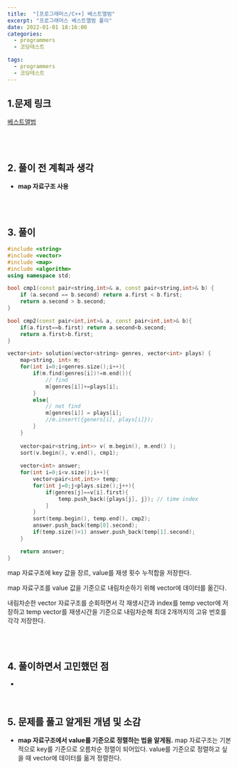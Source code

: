 ```yaml
---
title:  "[프로그래머스/C++] 베스트앨범"
excerpt: "프로그래머스 베스트앨범 풀이"
date: 2022-01-01 18:16:00
categories:
  - programmers
  - 코딩테스트

tags:
  - programmers
  - 코딩테스트
---
```


## 1.문제 링크

[베스트앨범](https://programmers.co.kr/learn/courses/30/lessons/42579)

<br>
<br>

## 2. 풀이 전 계획과 생각

- **map 자료구조 사용**


<br>
<br>

## 3. 풀이

```cpp
#include <string>
#include <vector>
#include <map>
#include <algorithm>
using namespace std;

bool cmp1(const pair<string,int>& a, const pair<string,int>& b) {
	if (a.second == b.second) return a.first < b.first;
	return a.second > b.second;
}

bool cmp2(const pair<int,int>& a, const pair<int,int>& b){
    if(a.first==b.first) return a.second<b.second;
    return a.first>b.first;
}

vector<int> solution(vector<string> genres, vector<int> plays) {
    map<string, int> m;
    for(int i=0;i<genres.size();i++){
        if(m.find(genres[i])!=m.end()){
            // find
            m[genres[i]]+=plays[i];
        }
        else{
            // not find
            m[genres[i]] = plays[i]; 
            //m.insert({geners[i], plays[i]});
        }
    }
    
    vector<pair<string,int>> v( m.begin(), m.end() );
    sort(v.begin(), v.end(), cmp1);
    
    vector<int> answer;
    for(int i=0;i<v.size();i++){
        vector<pair<int,int>> temp;
        for(int j=0;j<plays.size();j++){
            if(genres[j]==v[i].first){
                temp.push_back({plays[j], j}); // time index
            }
        }
        sort(temp.begin(), temp.end(), cmp2);
        answer.push_back(temp[0].second);
        if(temp.size()>1) answer.push_back(temp[1].second);
    }

    return answer;
}
```

map 자료구조에 key 값을 장르, value를 재생 횟수 누적합을 저장한다.

map 자료구조를 value 값을 기준으로 내림차순하기 위해 vector에 데이터를 옮긴다.

내림차순한 vector 자료구조를 순회하면서 각 재생시간과 index를 temp vector에 저장하고 temp vector를 재생시간을 기준으로 내림차순해 최대 2개까지의 고유 번호를 각각 저장한다.

<br>
<br>

## 4. 풀이하면서 고민했던 점

- 

<br>

## 5. 문제를 풀고 알게된 개념 및 소감

- **map 자료구조에서 value를 기준으로 정렬하는 법을 알게됨.**
map 자료구조는 기본적으로 key를 기준으로 오름차순 정렬이 되어있다. value를 기준으로 정렬하고 싶을 때 vector에 데이터를 옮겨 정렬한다.